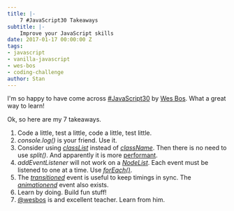 ```yaml
---
title: |-
    7 #JavaScript30 Takeaways
subtitle: |-
    Improve your JavaScript skills    
date: 2017-01-17 00:00:00 Z
tags:
- javascript
- vanilla-javascript
- wes-bos
- coding-challenge
author: Stan
---
```


I'm so happy to have come across <a href="https://javascript30.com/">#JavaScript30</a> by <a href="http://wesbos.com/">Wes Bos</a>. What a great way to learn!

Ok, so here are my 7 takeaways.

1. Code a little, test a little, code a little, test little.
2. *console.log()* is your friend. Use it.
3. Consider using <a href="https://developer.mozilla.org/en-US/docs/Web/API/Element/classList" target="_blank">*classList*</a> instead of <a href="https://developer.mozilla.org/en-US/docs/Web/API/Element/className" target="_blank">*className*</a>. Then there is no need to use *split()*. And apparently it is more <a href="https://jsperf.com/classlist-firstclass-vs-classname-firstclass">performant</a>.
4. *addEventListener* will not work on a <a href="(https://developer.mozilla.org/en-US/docs/Web/API/NodeList">*NodeList*</a>. Each event must be listened to one at a time. Use <a href="https://developer.mozilla.org/en-US/docs/Web/JavaScript/Reference/Global_Objects/Array/forEach">*forEach()*</a>.
5. The <a href="https://developer.mozilla.org/en-US/docs/Web/Events/transitionend">*transitioned*</a> event is useful to keep timings in sync. The <a href="https://developer.mozilla.org/en-US/docs/Web/Events/animationend">*animationend*</a> event also exists.
6. Learn by doing. Build fun stuff!
7. <a href="https://twitter.com/wesbos">@wesbos</a> is and excellent teacher. Learn from him.